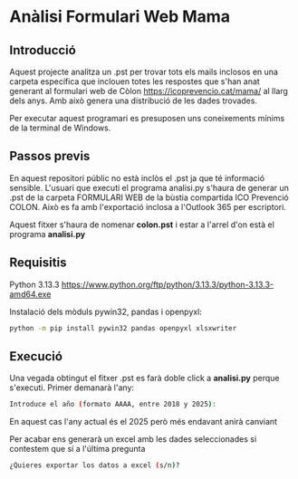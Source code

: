 # Anàlisi Formulari Web Mama

## Introducció

Aquest projecte analitza un .pst per trovar tots els mails inclosos en una carpeta específica que inclouen totes les respostes que s'han anat generant al formulari web de Còlon https://icoprevencio.cat/mama/ al llarg dels anys. Amb això genera una distribució de les dades trovades.

Per executar aquest programari es presuposen uns coneixements mínims de la terminal de Windows.

## Passos previs

En aquest repositori públic no està inclòs el .pst ja que té informació sensible. L'usuari que executi el programa analisi.py s'haura de generar un .pst de la carpeta FORMULARI WEB de la bùstia compartida ICO Prevenció COLON. Això es fa amb l'exportació inclosa a l'Outlook 365 per escriptori.

Aquest fitxer s'haura de nomenar **colon.pst** i estar a l'arrel d'on està el programa **analisi.py**

## Requisitis

Python 3.13.3 https://www.python.org/ftp/python/3.13.3/python-3.13.3-amd64.exe

Instalació dels mòduls pywin32, pandas i openpyxl:

```bash
python -m pip install pywin32 pandas openpyxl xlsxwriter
```

## Execució

Una vegada obtingut el fitxer .pst es farà doble click a **analisi.py** perque s'executi. Primer demanarà l'any:

```bash
Introduce el año (formato AAAA, entre 2018 y 2025):
```

En aquest cas l'any actual és el 2025 però més endavant anirà canviant

Per acabar ens generarà un excel amb les dades seleccionades si contestem que sí a l'última pregunta

```bash
¿Quieres exportar los datos a excel (s/n)?
```